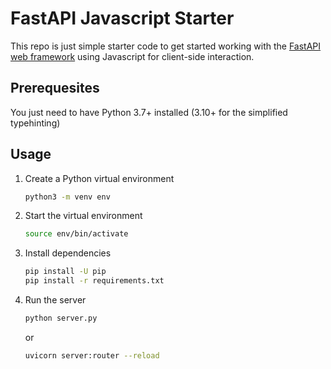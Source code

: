 # FastAPI Javascript Starter

This repo is just simple starter code to get started working with the [FastAPI web framework](https://fastapi.tiangolo.com) using Javascript for client-side interaction.

## Prerequesites

You just need to have Python 3.7+ installed (3.10+ for the simplified typehinting)

## Usage

1. Create a Python virtual environment

    ```bash
    python3 -m venv env
    ```

2. Start the virtual environment

    ```bash
    source env/bin/activate
    ```

3. Install dependencies

    ```bash
    pip install -U pip
    pip install -r requirements.txt
    ```

4. Run the server

    ```bash
    python server.py
    ```

    or

    ```bash
    uvicorn server:router --reload
    ```
